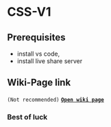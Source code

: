# CSS-V1

## Prerequisites
- install vs code,
- install live share server

## Wiki-Page link
`(Not recommended)`
[**`Open wiki page`**](https://workspace.konfinity.com/neeraj1807/css-setup/-/wikis/pages)

### Best of luck